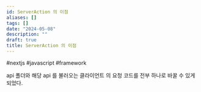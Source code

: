 ```yaml
---
id: ServerAction 의 이점
aliases: []
tags: []
date: "2024-05-08"
description: ""
draft: true
title: ServerAction 의 이점
---
```


#nextjs #javascript #framework

api 폴더와 해당 api 를 불러오는 클라이언트 의 요청 코드를 전부 하나로 바꿀 수 있게 되었다.
